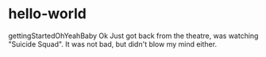 # hello-world
gettingStartedOhYeahBaby
Ok Just got back from the theatre, was watching "Suicide Squad". It was not bad, but didn't blow my mind either.
